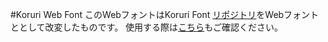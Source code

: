#Koruri Web Font
このWebフォントはKoruri Font [リポジトリ](https://github.com/Koruri/Koruri)をWebフォントととして改変したものです。
使用する際は[こちら](https://github.com/Koruri/Koruri/blob/master/README.md)もご確認ください。
